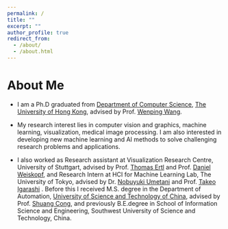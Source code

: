 ```yaml
---
permalink: /
title: ""
excerpt: ""
author_profile: true
redirect_from: 
  - /about/
  - /about.html
---
```


 

# About Me
* I am a Ph.D graduated from [Department of Computer Science](https://www.cs.hku.hk), [The University of Hong Kong](https://www.hku.hk), advised by Prof. [Wenping Wang](https://www.cs.hku.hk/people/academic-staff/wenping).  

* My  research interest lies in computer vision and graphics, machine learning, visualization, medical image processing. I am also interested in developing new machine learning and AI methods to solve challenging research problems and applications.

* I also worked as Research assistant at Visualization Research Centre, University of Stuttgart, advised by Prof. [Thomas Ertl](https://scholar.google.com/citations?user=qFQ9jHkAAAAJ&hl=zh-CN) and Prof. [Daniel Weiskopf](https://scholar.google.com/citations?user=sclEgM4AAAAJ&hl=zh-CN), and Research Intern at HCI for Machine Learning Lab, The University of Tokyo, advised by Dr. [Nobuyuki Umetani](http://www.nobuyuki-umetani.com) and Prof. [Takeo Igarashi](https://www-ui.is.s.u-tokyo.ac.jp/~takeo/index.html) . 
Before this I received M.S. degree in the Department of Automation, [University of Science and Technology of China](http://en.ustc.edu.cn), advised by Prof. [Shuang Cong](https://scholar.google.com.hk/citations?hl=en&user=2oPsqNQAAAAJ&view_op=list_works), and previously B.E.degree in School of Information Science and Engineering, Southwest University of Science and Technology, China. 

